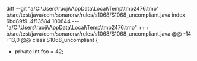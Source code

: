 ﻿diff --git "a/C:\\Users\\ruoji\\AppData\\Local\\Temp\\tmp2476.tmp" b/src/test/java/com/sonarorw/rules/s1068/S1068_uncompliant.java
index 6bd89f9..4f13584 100644
--- "a/C:\\Users\\ruoji\\AppData\\Local\\Temp\\tmp2476.tmp"
+++ b/src/test/java/com/sonarorw/rules/s1068/S1068_uncompliant.java
@@ -14 +13,0 @@ class S1068_uncompliant {
-    private int foo = 42;
